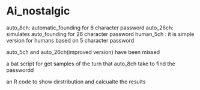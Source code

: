 # Ai_nostalgic
auto_8ch: automatic_founding for 8 character password
auto_26ch: simulates auto_founding for 26 character password
human_5ch : it is simple version for humans based on 5 character password

auto_5ch and auto_26ch(improved version) have been missed

a bat script for get samples of the turn that auto_8ch take to find the passwordd

an R code to show dirstribution and calcualte the results
